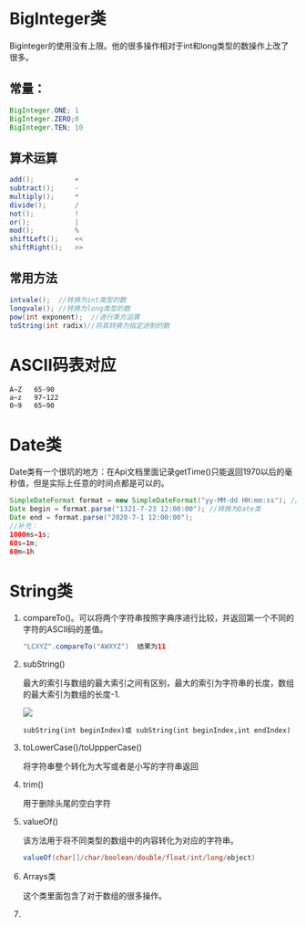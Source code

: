 # BigInteger类

Biginteger的使用没有上限。他的很多操作相对于int和long类型的数操作上改了很多。

## 常量：

```java
BigInteger.ONE; 1
BigInteger.ZERO;0
BigInteger.TEN; 10
```

## 算术运算

```java
add();			+
subtract();		-
multiply();		*
divide();		/
not();			!
or();			|
mod();			%
shiftLeft();	<<
shiftRight();	>>
```

## 常用方法

```java
intvale();	//转换为int类型的数
longvale(); //转换为long类型的数
pow(int exponent);  //进行乘方运算
toString(int radix)//将其转换为指定进制的数
```

# ASCII码表对应

```
A~Z   65-90
a~z	  97~122
0~9	  65~90
```

# Date类

Date类有一个很坑的地方：在Api文档里面记录getTime()只能返回1970以后的毫秒值，但是实际上任意的时间点都是可以的。

```java
SimpleDateFormat format = new SimpleDateFormat("yy-MM-dd HH:mm:ss"); //指定了日期的格式
Date begin = format.parse("1321-7-23 12:00:00"); //转换为Date类
Date end = format.parse("2020-7-1 12:00:00");
//补充：
1000ms=1s;
60s=1m;
60m=1h
```

# String类

1. compareTo()。可以将两个字符串按照字典序进行比较，并返回第一个不同的字符的ASCII码的差值。

   ```java
   "LCXYZ".compareTo("AWXYZ")  结果为11
   ```

2. subString()

   最大的索引与数组的最大索引之间有区别，最大的索引为字符串的长度，数组的最大索引为数组的长度-1.

   ![](https://www.runoob.com/wp-content/uploads/2016/05/java-substring-20201208.png)

   ```
   subString(int beginIndex)或 subString(int beginIndex,int endIndex)
   ```

3. toLowerCase()/toUppperCase()

   将字符串整个转化为大写或者是小写的字符串返回

4. trim()

   用于删除头尾的空白字符

5. valueOf()

   该方法用于将不同类型的数组中的内容转化为对应的字符串。

   ```java
   valueOf(char[]/char/boolean/double/float/int/long/object)
   ```

6. Arrays类

   这个类里面包含了对于数组的很多操作。

7. 